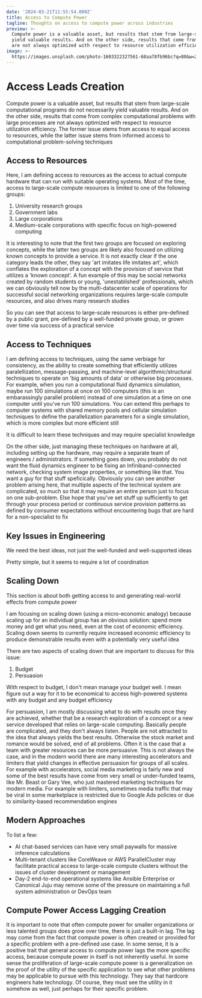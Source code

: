 ```yaml
---
date: '2024-03-21T11:55:54.000Z'
title: Access to Compute Power
tagline: Thoughts on access to compute power across industries
preview: >-
  Compute power is a valuable asset, but results that stem from large-scale computational programs do not necessarily
  yield valuable results. And on the other side, results that come from complex computational problems with large processes
  are not always optimized with respect to resource utilization efficiency
image: >-
  https://images.unsplash.com/photo-1603322327561-68aa78fb96bc?q=80&w=2070&auto=format&fit=crop&ixlib=rb-4.0.3&ixid=M3wxMjA3fDB8MHxwaG90by1wYWdlfHx8fGVufDB8fHx8fA%3D%3D
---
```


# Access Leads Creation

Compute power is a valuable asset, but results that stem from large-scale computational programs do not necessarily
yield valuable results. And on the other side, results that come from complex computational problems with large processes
are not always optimized with respect to resource utilization efficiency. The former issue stems from access to equal access
to resources, while the latter issue stems from informed access to computational problem-solving techniques 

## Access to Resources

Here, I am defining access to resources as the access to actual compute hardware that can run with suitable operating systems.
Most of the time, access to large-scale compute resources is limited to one of the following groups:

1. University research groups
2. Government labs
3. Large corporations
4. Medium-scale corporations with specific focus on high-powered computing

It is interesting to note that the first two groups are focused on exploring concepts, while the latter two groups are likely
also focused on utilizing known concepts to provide a service. It is not exactly clear if the one category leads the other, they
say 'art imitates life imitates art', which conflates the exploration of a concept with the provision of service that utilizes 
a 'known concept'. A fun example of this may be social networks created by random students or young, 'unestablished' 
professionals, which we can obviously tell now by the multi-datacenter scale of operations for successful social networking 
organizations requires large-scale compute resources, and also drives many research studies

So you can see that access to large-scale resources is either pre-defined by a public grant, pre-defined by a well-funded
private group, or grown over time via success of a practical service

## Access to Techniques

I am defining access to techniques, using the same verbiage for consistency, as the ability to create something that efficiently
utilizes paralellization, message-passing, and machine-level algorithmic/structural techniques to operate on 'big
amounts of data' or otherwise big processes. For example, when you run a computational fluid dynamics simulation, maybe run 100
simulations at once on 100 computers (this is an embarassingly parallel problem) instead of one simulation at a time on one 
computer until you've run 100 simulations. You can extend this perhaps to computer systems with shared memory pools and
cellular simulation techniques to define the parallelization parameters for a single simulation, which is more complex but
more efficient still

It is difficult to learn these techniques and may require specialist knowledge

On the other side, just managing these techniques on hardware at all, including setting up the hardware, may require a separate
team of engineers / administrators. If something goes down, you probably do not want the fluid dynamics engineer to be fixing
an Infiniband-connected network, checking system image properties, or something like that. You want a guy for that stuff
speficically. Obviously you can see another problem arising here, that multiple aspects of the technical system are complicated,
so much so that it may require an entire person just to focus on one sub-problem. Else hope that you've set stuff up
sufficiently to get through your process period or continuous service provision patterns as defined by consumer expectations
without encountering bugs that are hard for a non-specialist to fix

## Key Issues in Engineering

We need the best ideas, not just the well-funded and well-supported ideas

Pretty simple, but it seems to require a lot of coordination

## Scaling Down

This section is about both getting access to and generating real-world effects from compute power

I am focusing on scaling down (using a micro-economic analogy) because scaling up for an individual group has an obvious 
solution: spend more money and get what you need, even at the cost of economic efficiency. Scaling down seems to currently
require increased economic efficiency to produce demonstrable results even with a potentially very useful idea

There are two aspects of scaling down that are important to discuss for this issue:

1. Budget
2. Persuasion

With respect to budget, I don't mean manage your budget well. I mean figure out a way for it to be economical to access
high-powered systems with any budget and any budget efficiency

For persuasion, I am mostly discussing what to do with results once they are achieved, whether that be a research
exploration of a concept or a new service developed that relies on large-scale computing. Basically people are complicated,
and they don't always listen. People are not attracted to the idea that always yields the best results. Otherwise the stock market and romance would be solved, end of all problems. Often it is the case that a team with greater resources can be more
persuasive. This is not always the case, and in the modern world there are many interesting accelerators and limiters that
yield changes in effective persuasion for groups of all scales. For example with accelerators, social media marketing is fairly 
new and some of the best results have come from very small or under-funded teams, like Mr. Beast or Gary Vee, who just
mastered marketing techniques for modern media. For example with limiters, sometimes media traffic that may be viral in some
marketplace is restricted due to Google Ads policies or due to similarity-based recommendation engines

## Modern Approaches

To list a few:

- AI chat-based services can have very small paywalls for massive inference calculations
- Multi-tenant clusters like CoreWeave or AWS ParallelCluster may facilitate practical access to large-scale compute clusters without the issues of cluster development or management
- Day-2 end-to-end operational systems like Ansible Enterprise or Canonical Juju may remove some of the pressure on maintaining
a full system administration or DevOps team

## Compute Power Access Lagging Creation

It is important to note that often compute power for smaller organizations or less talented groups does grow over time, there
is just a built-in lag. The lag may come from the fact that compute power is often created or provided for a specific problem
with a pre-defined use case. In some sense, it is a positive trait that general access to compute power lags the more specific
access, because compute power in itself is not inherently useful. In some sense the proliferation of large-scale compute power is a generalization on the proof of the utility of the specific application to see what other problems may be applicable
to pursue with this technology. They say that hardcore engineers hate technology. Of course, they must see the utility in it somehow as well, just perhaps for their specific problem.